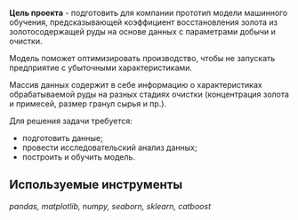 **Цель проекта** - подготовить для компании прототип модели машинного обучения, предсказывающей коэффициент восстановления золота из золотосодержащей руды на основе данных с параметрами добычи и очистки. 

Модель поможет оптимизировать производство, чтобы не запускать предприятие с убыточными характеристиками.

Массив данных содержит в себе информацию о характеристиках обрабатываемой руды на разных стадиях очистки (концентрация золота и примесей, размер гранул сырья и пр.).

Для решения задачи требуется:

- подготовить данные;
- провести исследовательский анализ данных;
- построить и обучить модель.

## Используемые инструменты
*pandas, matplotlib, numpy, seaborn, sklearn, catboost*
